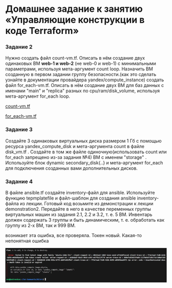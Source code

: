 # Домашнее задание к занятию «Управляющие конструкции в коде Terraform»



### Задание 2

Нужно создать файл count-vm.tf. Описать в нём создание двух одинаковых ВМ  __web-1 и web-2__ (не web-0 и web-1) с минимальными параметрами, используя мета-аргумент count loop. 
Назначить ВМ созданную в первом задании группу безопасности.(как это сделать узнайте в документации провайдера yandex/compute_instance)
создать файл for_each-vm.tf. Описать в нём создание двух ВМ для баз данных с именами "main" и "replica" разных по cpu/ram/disk_volume, используя мета-аргумент for_each loop.

[count-vm.tf](https://github.com/AnyaAndreenko/ter-homeworks/blob/main/03/src/count-vm.tf)

[for_each-vm.tf](https://github.com/AnyaAndreenko/ter-homeworks/blob/main/03/src/for_each-vm.tf)

### Задание 3

Создайте 3 одинаковых виртуальных диска размером 1 Гб с помощью ресурса yandex_compute_disk и мета-аргумента count в файле disk_vm.tf .
Создайте в том же файле одиночную(использовать count или for_each запрещено из-за задания №4) ВМ c именем "storage" . Используйте блок dynamic secondary_disk{..} и мета-аргумент for_each для подключения созданных вами дополнительных дисков.


### Задание 4

В файле ansible.tf создайте inventory-файл для ansible. Используйте функцию tepmplatefile и файл-шаблон для создания ansible inventory-файла из лекции. Готовый код возьмите из демонстрации к лекции demonstration2. Передайте в него в качестве переменных группы виртуальных машин из задания 2.1, 2.2 и 3.2, т. е. 5 ВМ.
Инвентарь должен содержать 3 группы и быть динамическим, т. е. обработать как группу из 2-х ВМ, так и 999 ВМ.



возникает эта ошибка, все проверяла. Токен новый. Какая-то непонятная ошибка

![ошибка](img/ошибка.JPG)
